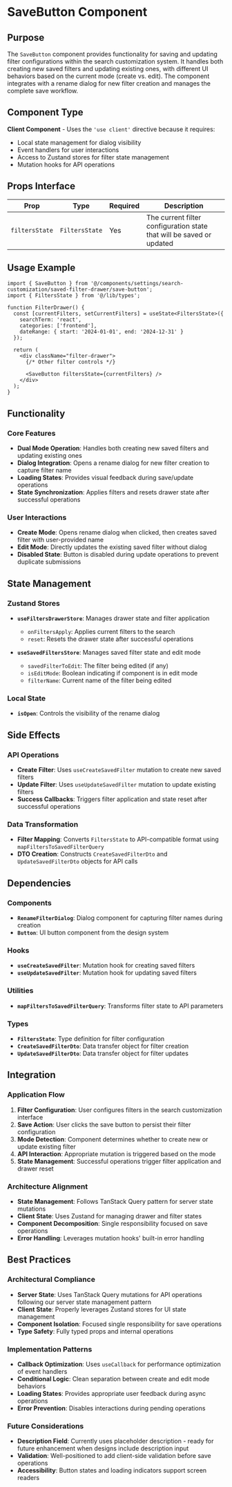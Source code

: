 # SaveButton Component

## Purpose

The `SaveButton` component provides functionality for saving and updating filter configurations within the search customization system. It handles both creating new saved filters and updating existing ones, with different UI behaviors based on the current mode (create vs. edit). The component integrates with a rename dialog for new filter creation and manages the complete save workflow.

## Component Type

**Client Component** - Uses the `'use client'` directive because it requires:
- Local state management for dialog visibility
- Event handlers for user interactions
- Access to Zustand stores for filter state management
- Mutation hooks for API operations

## Props Interface

| Prop | Type | Required | Description |
|------|------|----------|-------------|
| `filtersState` | `FiltersState` | Yes | The current filter configuration state that will be saved or updated |

## Usage Example

```tsx
import { SaveButton } from '@/components/settings/search-customization/saved-filter-drawer/save-button';
import { FiltersState } from '@/lib/types';

function FilterDrawer() {
  const [currentFilters, setCurrentFilters] = useState<FiltersState>({
    searchTerm: 'react',
    categories: ['frontend'],
    dateRange: { start: '2024-01-01', end: '2024-12-31' }
  });

  return (
    <div className="filter-drawer">
      {/* Other filter controls */}
      
      <SaveButton filtersState={currentFilters} />
    </div>
  );
}
```

## Functionality

### Core Features
- **Dual Mode Operation**: Handles both creating new saved filters and updating existing ones
- **Dialog Integration**: Opens a rename dialog for new filter creation to capture filter name
- **Loading States**: Provides visual feedback during save/update operations
- **State Synchronization**: Applies filters and resets drawer state after successful operations

### User Interactions
- **Create Mode**: Opens rename dialog when clicked, then creates saved filter with user-provided name
- **Edit Mode**: Directly updates the existing saved filter without dialog
- **Disabled State**: Button is disabled during update operations to prevent duplicate submissions

## State Management

### Zustand Stores
- **`useFiltersDrawerStore`**: Manages drawer state and filter application
  - `onFiltersApply`: Applies current filters to the search
  - `reset`: Resets the drawer state after successful operations

- **`useSavedFiltersStore`**: Manages saved filter state and edit mode
  - `savedFilterToEdit`: The filter being edited (if any)
  - `isEditMode`: Boolean indicating if component is in edit mode
  - `filterName`: Current name of the filter being edited

### Local State
- **`isOpen`**: Controls the visibility of the rename dialog

## Side Effects

### API Operations
- **Create Filter**: Uses `useCreateSavedFilter` mutation to create new saved filters
- **Update Filter**: Uses `useUpdateSavedFilter` mutation to update existing filters
- **Success Callbacks**: Triggers filter application and state reset after successful operations

### Data Transformation
- **Filter Mapping**: Converts `FiltersState` to API-compatible format using `mapFiltersToSavedFilterQuery`
- **DTO Creation**: Constructs `CreateSavedFilterDto` and `UpdateSavedFilterDto` objects for API calls

## Dependencies

### Components
- **`RenameFilterDialog`**: Dialog component for capturing filter names during creation
- **`Button`**: UI button component from the design system

### Hooks
- **`useCreateSavedFilter`**: Mutation hook for creating saved filters
- **`useUpdateSavedFilter`**: Mutation hook for updating saved filters

### Utilities
- **`mapFiltersToSavedFilterQuery`**: Transforms filter state to API parameters

### Types
- **`FiltersState`**: Type definition for filter configuration
- **`CreateSavedFilterDto`**: Data transfer object for filter creation
- **`UpdateSavedFilterDto`**: Data transfer object for filter updates

## Integration

### Application Flow
1. **Filter Configuration**: User configures filters in the search customization interface
2. **Save Action**: User clicks the save button to persist their filter configuration
3. **Mode Detection**: Component determines whether to create new or update existing filter
4. **API Interaction**: Appropriate mutation is triggered based on the mode
5. **State Management**: Successful operations trigger filter application and drawer reset

### Architecture Alignment
- **State Management**: Follows TanStack Query pattern for server state mutations
- **Client State**: Uses Zustand for managing drawer and filter states
- **Component Decomposition**: Single responsibility focused on save operations
- **Error Handling**: Leverages mutation hooks' built-in error handling

## Best Practices

### Architectural Compliance
- **Server State**: Uses TanStack Query mutations for API operations following our server state management pattern
- **Client State**: Properly leverages Zustand stores for UI state management
- **Component Isolation**: Focused single responsibility for save operations
- **Type Safety**: Fully typed props and internal operations

### Implementation Patterns
- **Callback Optimization**: Uses `useCallback` for performance optimization of event handlers
- **Conditional Logic**: Clean separation between create and edit mode behaviors
- **Loading States**: Provides appropriate user feedback during async operations
- **Error Prevention**: Disables interactions during pending operations

### Future Considerations
- **Description Field**: Currently uses placeholder description - ready for future enhancement when designs include description input
- **Validation**: Well-positioned to add client-side validation before save operations
- **Accessibility**: Button states and loading indicators support screen readers